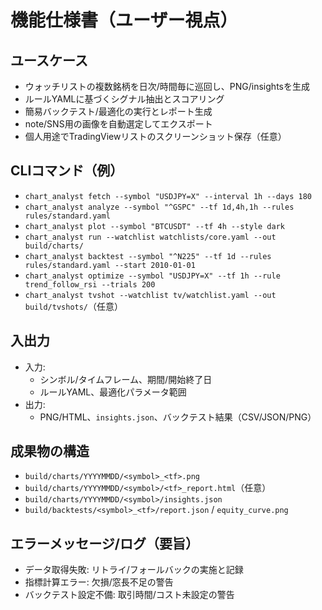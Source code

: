 # 機能仕様書（ユーザー視点）

## ユースケース
- ウォッチリストの複数銘柄を日次/時間毎に巡回し、PNG/insightsを生成
- ルールYAMLに基づくシグナル抽出とスコアリング
- 簡易バックテスト/最適化の実行とレポート生成
- note/SNS用の画像を自動選定してエクスポート
- 個人用途でTradingViewリストのスクリーンショット保存（任意）

## CLIコマンド（例）
- `chart_analyst fetch --symbol "USDJPY=X" --interval 1h --days 180`
- `chart_analyst analyze --symbol "^GSPC" --tf 1d,4h,1h --rules rules/standard.yaml`
- `chart_analyst plot --symbol "BTCUSDT" --tf 4h --style dark`
- `chart_analyst run --watchlist watchlists/core.yaml --out build/charts/`
- `chart_analyst backtest --symbol "^N225" --tf 1d --rules rules/standard.yaml --start 2010-01-01`
- `chart_analyst optimize --symbol "USDJPY=X" --tf 1h --rule trend_follow_rsi --trials 200`
- `chart_analyst tvshot --watchlist tv/watchlist.yaml --out build/tvshots/`（任意）

## 入出力
- 入力:
  - シンボル/タイムフレーム、期間/開始終了日
  - ルールYAML、最適化パラメータ範囲
- 出力:
  - PNG/HTML、`insights.json`、バックテスト結果（CSV/JSON/PNG）

## 成果物の構造
- `build/charts/YYYYMMDD/<symbol>_<tf>.png`
- `build/charts/YYYYMMDD/<symbol>/<tf>_report.html`（任意）
- `build/charts/YYYYMMDD/<symbol>/insights.json`
- `build/backtests/<symbol>_<tf>/report.json` / `equity_curve.png`

## エラーメッセージ/ログ（要旨）
- データ取得失敗: リトライ/フォールバックの実施と記録
- 指標計算エラー: 欠損/窓長不足の警告
- バックテスト設定不備: 取引時間/コスト未設定の警告
